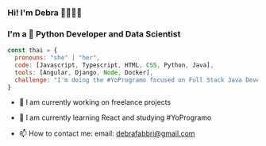 ### Hi! I'm Debra 🙌🏻👋🏻
### I'm a 🏻 Python Developer and Data Scientist

```javascript
const thai = {
  pronouns: "she" | "her",
  code: [Javascript, Typescript, HTML, CSS, Python, Java],
  tools: [Angular, Django, Node, Docker],
  challenge: "I'm doing the #YoProgramo focused on Full Stack Java Development"
}
```
- 🔭 I am currently working on freelance projects

- 🌱 I am currently learning React and studying #YoProgramo

- 📫 How to contact me: email: debrafabbri@gmail.com

